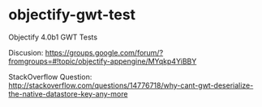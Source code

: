 objectify-gwt-test
==================

Objectify 4.0b1 GWT Tests

Discusion: https://groups.google.com/forum/?fromgroups=#!topic/objectify-appengine/MYqkp4YiBBY

StackOverflow Question: http://stackoverflow.com/questions/14776718/why-cant-gwt-deserialize-the-native-datastore-key-any-more
